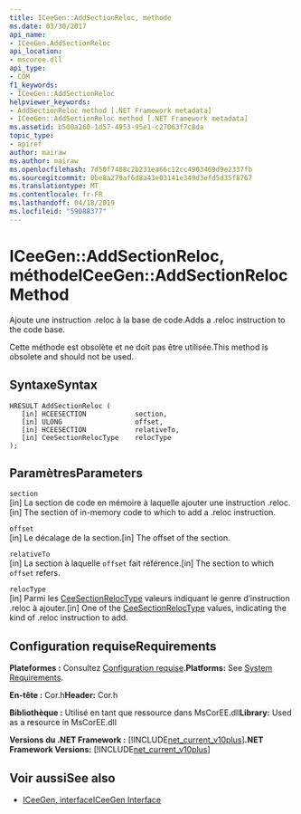```yaml
---
title: ICeeGen::AddSectionReloc, méthode
ms.date: 03/30/2017
api_name:
- ICeeGen.AddSectionReloc
api_location:
- mscoree.dll
api_type:
- COM
f1_keywords:
- ICeeGen::AddSectionReloc
helpviewer_keywords:
- AddSectionReloc method [.NET Framework metadata]
- ICeeGen::AddSectionReloc method [.NET Framework metadata]
ms.assetid: b500a260-1d57-4953-95e1-c27063f7c8da
topic_type:
- apiref
author: mairaw
ms.author: mairaw
ms.openlocfilehash: 7d50f7488c2b231ea66c12cc4903469d9e2337fb
ms.sourcegitcommit: 0be8a279af6d8a43e03141e349d3efd5d35f8767
ms.translationtype: MT
ms.contentlocale: fr-FR
ms.lasthandoff: 04/18/2019
ms.locfileid: "59088377"
---
```

# <a name="iceegenaddsectionreloc-method"></a><span data-ttu-id="b18e4-102">ICeeGen::AddSectionReloc, méthode</span><span class="sxs-lookup"><span data-stu-id="b18e4-102">ICeeGen::AddSectionReloc Method</span></span>
<span data-ttu-id="b18e4-103">Ajoute une instruction .reloc à la base de code.</span><span class="sxs-lookup"><span data-stu-id="b18e4-103">Adds a .reloc instruction to the code base.</span></span>  
  
 <span data-ttu-id="b18e4-104">Cette méthode est obsolète et ne doit pas être utilisée.</span><span class="sxs-lookup"><span data-stu-id="b18e4-104">This method is obsolete and should not be used.</span></span>  
  
## <a name="syntax"></a><span data-ttu-id="b18e4-105">Syntaxe</span><span class="sxs-lookup"><span data-stu-id="b18e4-105">Syntax</span></span>  
  
```  
HRESULT AddSectionReloc (  
   [in] HCEESECTION            section,  
   [in] ULONG                  offset,  
   [in] HCEESECTION            relativeTo,   
   [in] CeeSectionRelocType    relocType  
);  
```  
  
## <a name="parameters"></a><span data-ttu-id="b18e4-106">Paramètres</span><span class="sxs-lookup"><span data-stu-id="b18e4-106">Parameters</span></span>  
 `section`  
 <span data-ttu-id="b18e4-107">[in] La section de code en mémoire à laquelle ajouter une instruction .reloc.</span><span class="sxs-lookup"><span data-stu-id="b18e4-107">[in] The section of in-memory code to which to add a .reloc instruction.</span></span>  
  
 `offset`  
 <span data-ttu-id="b18e4-108">[in] Le décalage de la section.</span><span class="sxs-lookup"><span data-stu-id="b18e4-108">[in] The offset of the section.</span></span>  
  
 `relativeTo`  
 <span data-ttu-id="b18e4-109">[in] La section à laquelle `offset` fait référence.</span><span class="sxs-lookup"><span data-stu-id="b18e4-109">[in] The section to which `offset` refers.</span></span>  
  
 `relocType`  
 <span data-ttu-id="b18e4-110">[in] Parmi les [CeeSectionRelocType](../../../../docs/framework/unmanaged-api/metadata/ceesectionreloctype-enumeration.md) valeurs indiquant le genre d’instruction .reloc à ajouter.</span><span class="sxs-lookup"><span data-stu-id="b18e4-110">[in] One of the [CeeSectionRelocType](../../../../docs/framework/unmanaged-api/metadata/ceesectionreloctype-enumeration.md) values, indicating the kind of .reloc instruction to add.</span></span>  
  
## <a name="requirements"></a><span data-ttu-id="b18e4-111">Configuration requise</span><span class="sxs-lookup"><span data-stu-id="b18e4-111">Requirements</span></span>  
 <span data-ttu-id="b18e4-112">**Plateformes :** Consultez [Configuration requise](../../../../docs/framework/get-started/system-requirements.md).</span><span class="sxs-lookup"><span data-stu-id="b18e4-112">**Platforms:** See [System Requirements](../../../../docs/framework/get-started/system-requirements.md).</span></span>  
  
 <span data-ttu-id="b18e4-113">**En-tête :** Cor.h</span><span class="sxs-lookup"><span data-stu-id="b18e4-113">**Header:** Cor.h</span></span>  
  
 <span data-ttu-id="b18e4-114">**Bibliothèque :** Utilisé en tant que ressource dans MsCorEE.dll</span><span class="sxs-lookup"><span data-stu-id="b18e4-114">**Library:** Used as a resource in MsCorEE.dll</span></span>  
  
 <span data-ttu-id="b18e4-115">**Versions du .NET Framework :** [!INCLUDE[net_current_v10plus](../../../../includes/net-current-v10plus-md.md)]</span><span class="sxs-lookup"><span data-stu-id="b18e4-115">**.NET Framework Versions:** [!INCLUDE[net_current_v10plus](../../../../includes/net-current-v10plus-md.md)]</span></span>  
  
## <a name="see-also"></a><span data-ttu-id="b18e4-116">Voir aussi</span><span class="sxs-lookup"><span data-stu-id="b18e4-116">See also</span></span>

- [<span data-ttu-id="b18e4-117">ICeeGen, interface</span><span class="sxs-lookup"><span data-stu-id="b18e4-117">ICeeGen Interface</span></span>](../../../../docs/framework/unmanaged-api/metadata/iceegen-interface.md)
